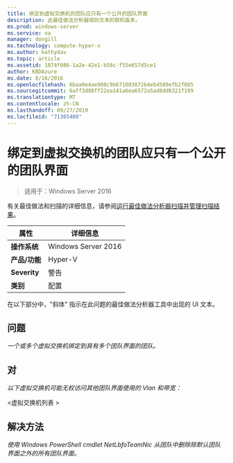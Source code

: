 ```yaml
---
title: 绑定到虚拟交换机的团队应只有一个公开的团队界面
description: 此最佳做法分析器规则文本的联机版本。
ms.prod: windows-server
ms.service: na
manager: dongill
ms.technology: compute-hyper-v
ms.author: kathydav
ms.topic: article
ms.assetid: 1074f086-1a2e-42e1-b58c-f55e657d5ce1
author: KBDAzure
ms.date: 8/16/2016
ms.openlocfilehash: 6baa9e4ae900c9b671003872b4eb4589efb2f085
ms.sourcegitcommit: 6aff3d88ff22ea141a6ea6572a5ad8dd6321f199
ms.translationtype: MT
ms.contentlocale: zh-CN
ms.lasthandoff: 09/27/2019
ms.locfileid: "71365400"
---
```

# <a name="a-team-bound-to-a-virtual-switch-should-only-have-one-exposed-team-interface"></a>绑定到虚拟交换机的团队应只有一个公开的团队界面

>适用于：Windows Server 2016

有关最佳做法和扫描的详细信息，请参阅[运行最佳做法分析器扫描并管理扫描结果](https://go.microsoft.com/fwlink/p/?LinkID=223177)。  
  
|属性|详细信息|
|-|-|  
|**操作系统**|Windows Server 2016|  
|**产品/功能**|Hyper-V|  
|**Severity**|警告|  
|**类别**|配置|  
  
在以下部分中，"斜体" 指示在此问题的最佳做法分析器工具中出现的 UI 文本。  
  
## <a name="issue"></a>**问题**  
*一个或多个虚拟交换机绑定到具有多个团队界面的团队。*  
  
## <a name="impact"></a>**对**  
*以下虚拟交换机可能无权访问其他团队界面使用的 Vlan 和带宽：*  
  
\<虚拟交换机列表 >  
  
## <a name="resolution"></a>**解决方法**  
*使用 Windows PowerShell cmdlet NetLbfoTeamNic 从团队中删除除默认团队界面之外的所有团队界面。*  
  



